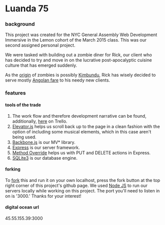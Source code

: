 # Luanda 75

### background
This project was created for the NYC General Assembly Web Development Immersive in the Lemon cohort of the March 2015 class. This was our second assigned personal project. 

We were tasked with building out a zombie diner for Rick, our client who has decided to try and move in on the lucrative post-apocalyptic cuisine culture that has emerged suddenly.

As the [origin](http://www.merriam-webster.com/dictionary/zombie) of zombies is possibly [Kimbundu](http://en.wikipedia.org/wiki/Kimbundu), Rick has wisely decided to serve mostly [Angolan fare](http://en.wikipedia.org/wiki/Angolan_cuisine) to his needy new clients.


### features

#### tools of the trade
1. The work flow and therefore development narrative can be found, additionally, [here](https://trello.com/b/ntwjS3My/general-assembly-project-two) on Trello. 
2. [Elevator.js](https://github.com/tholman/elevator.js) helps us scroll back up to the page in a clean fashion with the option of including some musical elements, which in this case aren't being used. 
3. [Backbone.js](http://backbonejs.org/) is our MV* library.
4. [Express](http://expressjs.com/) is our server framework.
5. [Method Override](https://github.com/expressjs/method-override) helps us with PUT and DELETE actions in Express.
6. [SQLite3](http://www.sqlite.org/) is our database engine. 

#### forking
To [fork](https://github.com/sunsheeppoplar/project_two) this and run it on your own localhost, press the fork button at the top right corner of this project's github page. We used [Node JS](https://nodejs.org/) to run our servers locally while working on this project. The port you'll need to listen in on is '3000.' Thanks for your interest!

#### digital ocean url
45.55.155.39:3000